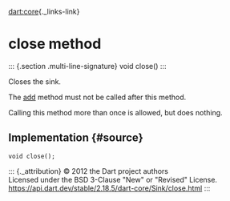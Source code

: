 [dart:core](../../dart-core/dart-core-library){._links-link}

close method
============

::: {.section .multi-line-signature}
void close()
:::

Closes the sink.

The [add](add) method must not be called after this method.

Calling this method more than once is allowed, but does nothing.

Implementation {#source}
--------------

``` {.language-dart data-language="dart"}
void close();
```

::: {._attribution}
© 2012 the Dart project authors\
Licensed under the BSD 3-Clause \"New\" or \"Revised\" License.\
<https://api.dart.dev/stable/2.18.5/dart-core/Sink/close.html>
:::
